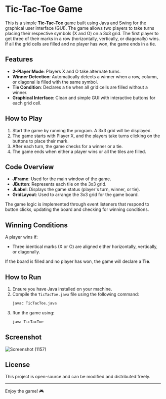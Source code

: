 # Tic-Tac-Toe Game

This is a simple **Tic-Tac-Toe** game built using Java and Swing for the graphical user interface (GUI). The game allows two players to take turns placing their respective symbols (X and O) on a 3x3 grid. The first player to get three of their marks in a row (horizontally, vertically, or diagonally) wins. If all the grid cells are filled and no player has won, the game ends in a tie.

## Features

- **2-Player Mode**: Players X and O take alternate turns.
- **Winner Detection**: Automatically detects a winner when a row, column, or diagonal is filled with the same symbol.
- **Tie Condition**: Declares a tie when all grid cells are filled without a winner.
- **Graphical Interface**: Clean and simple GUI with interactive buttons for each grid cell.

## How to Play

1. Start the game by running the program. A 3x3 grid will be displayed.
2. The game starts with Player X, and the players take turns clicking on the buttons to place their mark.
3. After each turn, the game checks for a winner or a tie.
4. The game ends when either a player wins or all the tiles are filled.

## Code Overview

- **JFrame**: Used for the main window of the game.
- **JButton**: Represents each tile on the 3x3 grid.
- **JLabel**: Displays the game status (player's turn, winner, or tie).
- **GridLayout**: Used to arrange the 3x3 grid for the game board.

The game logic is implemented through event listeners that respond to button clicks, updating the board and checking for winning conditions.

## Winning Conditions

A player wins if:
- Three identical marks (X or O) are aligned either horizontally, vertically, or diagonally.

If the board is filled and no player has won, the game will declare a **Tie**.

## How to Run

1. Ensure you have Java installed on your machine.
2. Compile the `TicTacToe.java` file using the following command:
   ```bash
   javac TicTacToe.java
3. Run the game using:
   ```bash
   java TicTacToe

## Screenshot

![Screenshot (1157)](https://github.com/user-attachments/assets/3a77fc83-48ad-451e-b646-a8f289411d6d)

## License

This project is open-source and can be modified and distributed freely.

---

Enjoy the game! 🎮

